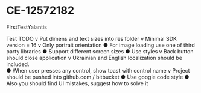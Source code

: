 # CE-12572182
FirstTestYalantis




Test TODO
v	Put dimens and text sizes into res folder
v	Minimal SDK version = 16
v	Only portrait orientation
●	For image loading use one of third party libraries 
●	Support different screen sizes
●	Use styles 
v	Back button should close application
v	Ukrainian and English localization should be included.  
●	When user presses any control, show toast with control name
v	Project should be pushed into github.com / bitbucket
●	Use google code style
●	Also you should find UI mistakes, suggest how to solve it
